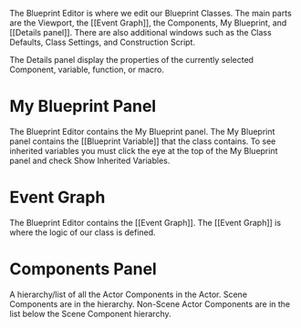 The Blueprint Editor is where we edit our Blueprint Classes.
The main parts are the Viewport, the [[Event Graph]], the Components, My Blueprint, and [[Details panel]].
There are also additional windows such as the Class Defaults, Class Settings, and Construction Script.

The Details panel display the properties of the currently selected Component, variable, function, or macro.

# My Blueprint Panel
The Blueprint Editor contains the My Blueprint panel.
The My Blueprint panel contains the [[Blueprint Variable]] that the class contains.
To see inherited variables you must click the eye at the top of the My Blueprint panel and check Show Inherited Variables.

# Event Graph
The Blueprint Editor contains the [[Event Graph]].
The [[Event Graph]] is where the logic of our class is defined.

# Components Panel
A hierarchy/list of all the Actor Components in the Actor.
Scene Components are in the hierarchy.
Non-Scene Actor Components are in the list below the Scene Component hierarchy.
